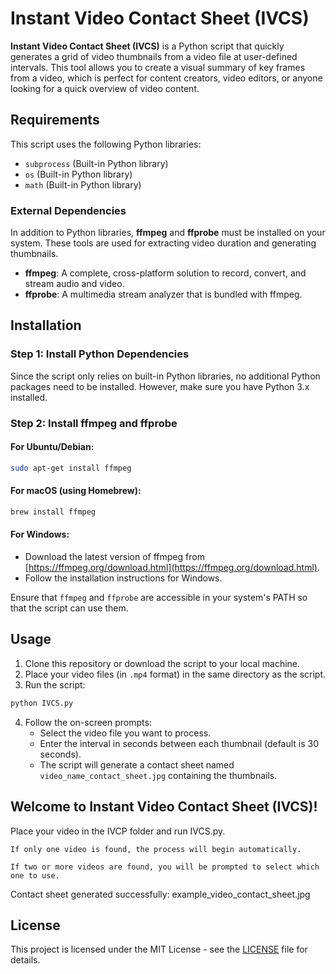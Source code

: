 # Instant Video Contact Sheet (IVCS)

**Instant Video Contact Sheet (IVCS)** is a Python script that quickly generates a grid of video thumbnails from a video file at user-defined intervals. This tool allows you to create a visual summary of key frames from a video, which is perfect for content creators, video editors, or anyone looking for a quick overview of video content.

## Requirements

This script uses the following Python libraries:
- `subprocess` (Built-in Python library)
- `os` (Built-in Python library)
- `math` (Built-in Python library)

### External Dependencies

In addition to Python libraries, **ffmpeg** and **ffprobe** must be installed on your system. These tools are used for extracting video duration and generating thumbnails.

- **ffmpeg**: A complete, cross-platform solution to record, convert, and stream audio and video.
- **ffprobe**: A multimedia stream analyzer that is bundled with ffmpeg.

## Installation

### Step 1: Install Python Dependencies
Since the script only relies on built-in Python libraries, no additional Python packages need to be installed. However, make sure you have Python 3.x installed.

### Step 2: Install ffmpeg and ffprobe

#### For Ubuntu/Debian:
```bash
sudo apt-get install ffmpeg
```

#### For macOS (using Homebrew):
```bash
brew install ffmpeg
```

#### For Windows:
- Download the latest version of ffmpeg from [https://ffmpeg.org/download.html](https://ffmpeg.org/download.html).
- Follow the installation instructions for Windows.

Ensure that `ffmpeg` and `ffprobe` are accessible in your system's PATH so that the script can use them.

## Usage

1. Clone this repository or download the script to your local machine.
2. Place your video files (in `.mp4` format) in the same directory as the script.
3. Run the script:

```bash
python IVCS.py
```

4. Follow the on-screen prompts:
    - Select the video file you want to process.
    - Enter the interval in seconds between each thumbnail (default is 30 seconds).
    - The script will generate a contact sheet named `video_name_contact_sheet.jpg` containing the thumbnails.

## Welcome to Instant Video Contact Sheet (IVCS)! 

Place your video in the IVCP folder and run IVCS.py.

    If only one video is found, the process will begin automatically.

    If two or more videos are found, you will be prompted to select which one to use.

Contact sheet generated successfully: example_video_contact_sheet.jpg



## License

This project is licensed under the MIT License - see the [LICENSE](LICENSE) file for details.
```
